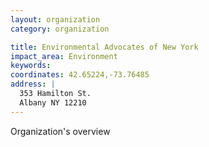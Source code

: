 ```yaml
---
layout: organization
category: organization

title: Environmental Advocates of New York
impact_area: Environment
keywords: 
coordinates: 42.65224,-73.76485
address: |
  353 Hamilton St.
  Albany NY 12210
---
```

Organization's overview
